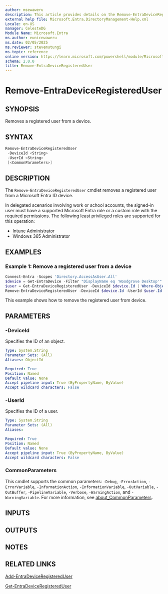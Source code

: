 ```yaml
---
author: msewaweru
description: This article provides details on the Remove-EntraDeviceRegisteredUser command.
external help file: Microsoft.Entra.DirectoryManagement-Help.xml
Locale: en-US
manager: CelesteDG
Module Name: Microsoft.Entra
ms.author: eunicewaweru
ms.date: 02/05/2025
ms.reviewer: stevemutungi
ms.topic: reference
online version: https://learn.microsoft.com/powershell/module/Microsoft.Entra/Remove-EntraDeviceRegisteredUser
schema: 2.0.0
title: Remove-EntraDeviceRegisteredUser
---
```


# Remove-EntraDeviceRegisteredUser

## SYNOPSIS

Removes a registered user from a device.

## SYNTAX

```powershell
Remove-EntraDeviceRegisteredUser
 -DeviceId <String>
 -UserId <String>
 [<CommonParameters>]
```

## DESCRIPTION

The `Remove-EntraDeviceRegisteredUser` cmdlet removes a registered user from a Microsoft Entra ID device.

In delegated scenarios involving work or school accounts, the signed-in user must have a supported Microsoft Entra role or a custom role with the required permissions. The following least privileged roles are supported for this operation:

- Intune Administrator
- Windows 365 Administrator

## EXAMPLES

### Example 1: Remove a registered user from a device

```Powershell
Connect-Entra -Scopes 'Directory.AccessAsUser.All'
$device = Get-EntraDevice -Filter "DisplayName eq 'Woodgrove Desktop'"
$user = Get-EntraDeviceRegisteredUser -DeviceId $device.Id | Where-Object {$_.userPrincipalName -eq 'parker@contoso.com'}
Remove-EntraDeviceRegisteredUser -DeviceId $device.Id -UserId $user.Id
```

This example shows how to remove the registered user from device.

## PARAMETERS

### -DeviceId

Specifies the ID of an object.

```yaml
Type: System.String
Parameter Sets: (All)
Aliases: ObjectId

Required: True
Position: Named
Default value: None
Accept pipeline input: True (ByPropertyName, ByValue)
Accept wildcard characters: False
```

### -UserId

Specifies the ID of a user.

```yaml
Type: System.String
Parameter Sets: (All)
Aliases:

Required: True
Position: Named
Default value: None
Accept pipeline input: True (ByPropertyName, ByValue)
Accept wildcard characters: False
```

### CommonParameters

This cmdlet supports the common parameters: `-Debug`, `-ErrorAction`, `-ErrorVariable`, `-InformationAction`, `-InformationVariable`, `-OutVariable`, `-OutBuffer`, `-PipelineVariable`, `-Verbose`, `-WarningAction`, and `-WarningVariable`. For more information, see [about_CommonParameters](https://go.microsoft.com/fwlink/?LinkID=113216).

## INPUTS

## OUTPUTS

## NOTES

## RELATED LINKS

[Add-EntraDeviceRegisteredUser](Add-EntraDeviceRegisteredUser.md)

[Get-EntraDeviceRegisteredUser](Get-EntraDeviceRegisteredUser.md)
